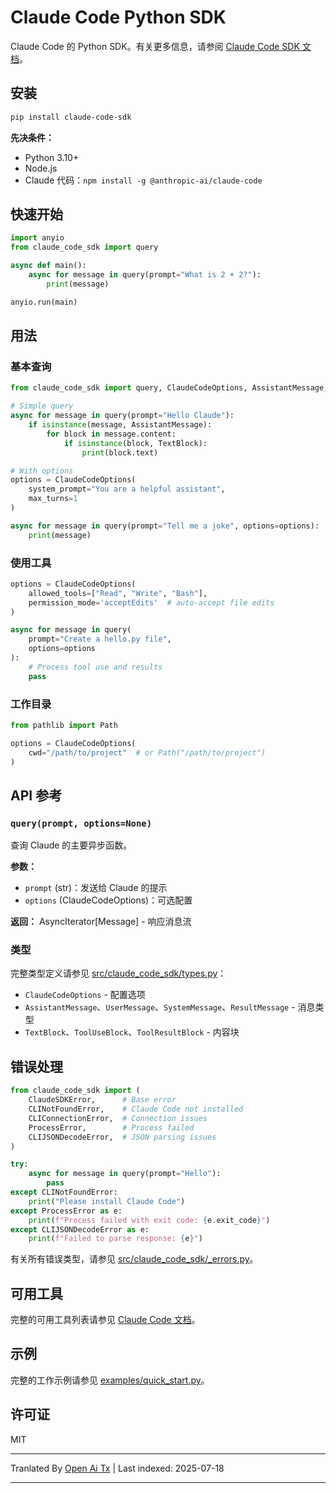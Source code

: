 ﻿
# Claude Code Python SDK

Claude Code 的 Python SDK。有关更多信息，请参阅 [Claude Code SDK 文档](https://docs.anthropic.com/en/docs/claude-code/sdk)。

## 安装


```bash
pip install claude-code-sdk
```
**先决条件：**
- Python 3.10+
- Node.js 
- Claude 代码：`npm install -g @anthropic-ai/claude-code`

## 快速开始


```python
import anyio
from claude_code_sdk import query

async def main():
    async for message in query(prompt="What is 2 + 2?"):
        print(message)

anyio.run(main)
```
## 用法

### 基本查询


```python
from claude_code_sdk import query, ClaudeCodeOptions, AssistantMessage, TextBlock

# Simple query
async for message in query(prompt="Hello Claude"):
    if isinstance(message, AssistantMessage):
        for block in message.content:
            if isinstance(block, TextBlock):
                print(block.text)

# With options
options = ClaudeCodeOptions(
    system_prompt="You are a helpful assistant",
    max_turns=1
)

async for message in query(prompt="Tell me a joke", options=options):
    print(message)
```
### 使用工具


```python
options = ClaudeCodeOptions(
    allowed_tools=["Read", "Write", "Bash"],
    permission_mode='acceptEdits'  # auto-accept file edits
)

async for message in query(
    prompt="Create a hello.py file", 
    options=options
):
    # Process tool use and results
    pass
```
### 工作目录


```python
from pathlib import Path

options = ClaudeCodeOptions(
    cwd="/path/to/project"  # or Path("/path/to/project")
)
```
## API 参考

### `query(prompt, options=None)`

查询 Claude 的主要异步函数。

**参数：**
- `prompt` (str)：发送给 Claude 的提示
- `options` (ClaudeCodeOptions)：可选配置

**返回：** AsyncIterator[Message] - 响应消息流

### 类型

完整类型定义请参见 [src/claude_code_sdk/types.py](https://raw.githubusercontent.com/anthropics/claude-code-sdk-python/main/src/claude_code_sdk/types.py)：
- `ClaudeCodeOptions` - 配置选项
- `AssistantMessage`、`UserMessage`、`SystemMessage`、`ResultMessage` - 消息类型
- `TextBlock`、`ToolUseBlock`、`ToolResultBlock` - 内容块

## 错误处理


```python
from claude_code_sdk import (
    ClaudeSDKError,      # Base error
    CLINotFoundError,    # Claude Code not installed
    CLIConnectionError,  # Connection issues
    ProcessError,        # Process failed
    CLIJSONDecodeError,  # JSON parsing issues
)

try:
    async for message in query(prompt="Hello"):
        pass
except CLINotFoundError:
    print("Please install Claude Code")
except ProcessError as e:
    print(f"Process failed with exit code: {e.exit_code}")
except CLIJSONDecodeError as e:
    print(f"Failed to parse response: {e}")
```


有关所有错误类型，请参见 [src/claude_code_sdk/_errors.py](https://raw.githubusercontent.com/anthropics/claude-code-sdk-python/main/src/claude_code_sdk/_errors.py)。

## 可用工具

完整的可用工具列表请参见 [Claude Code 文档](https://docs.anthropic.com/en/docs/claude-code/settings#tools-available-to-claude)。

## 示例

完整的工作示例请参见 [examples/quick_start.py](https://raw.githubusercontent.com/anthropics/claude-code-sdk-python/main/examples/quick_start.py)。

## 许可证

MIT



---

Tranlated By [Open Ai Tx](https://github.com/OpenAiTx/OpenAiTx) | Last indexed: 2025-07-18

---